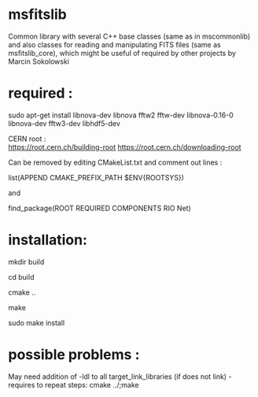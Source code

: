 # msfitslib 
Common library with several C++ base classes (same as in mscommonlib) and also classes for reading and manipulating FITS files (same as msfitslib_core), which might be useful of required by other projects by Marcin Sokolowski

# required :
   sudo apt-get install libnova-dev libnova fftw2 fftw-dev libnova-0.16-0 libnova-dev fftw3-dev libhdf5-dev


CERN root :   
   https://root.cern.ch/building-root
   https://root.cern.ch/downloading-root

   Can be removed by editing CMakeList.txt and comment out lines :
   
   list(APPEND CMAKE_PREFIX_PATH $ENV{ROOTSYS})
   
   and
   
   find_package(ROOT REQUIRED COMPONENTS RIO Net)


# installation:

mkdir build

cd build

cmake ..

make

sudo make install

# possible problems :

   May need addition of -ldl to all target_link_libraries (if does not link) - requires to repeat steps: cmake ../;make 

